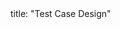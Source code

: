 <frontmatter>
title: "Test Case Design"
</frontmatter>

<include src="navbar.md" boilerplate />

<include src="container-inPage-asFlat.md" boilerplate />